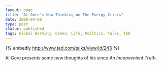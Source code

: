```yaml
---
layout: page
title: "Al Gore's New Thinking on The Energy Crisis"
date: 2008-04-09
type: post
status: published
tags: Global Warming, Green, Life, Politics, Talks, TED
---
```



{% embedly http://www.ted.com/talks/view/id/243 %}

Al Gore presents some new thoughts of his since _An Inconvenient Truth_.
